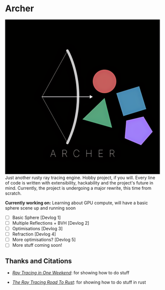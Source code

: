 # Archer

![Archer Logo](ArcherLogo.png)
Just another rusty ray tracing engine. Hobby project, if you will.
Every line of code is written with extensibility, hackability and the project's future in mind.
Currently, the project is undergoing a major rewrite, this time from scratch.

__Currently working on:__ Learning about GPU compute, will have a basic sphere scene up and running soon

- [ ] Basic Sphere [Devlog 1]
- [ ] Multiple Reflections + BVH [Devlog 2]
- [ ] Optimisations [Devlog 3]
- [ ] Refraction [Devlog 4]
- [ ] More optimisations? [Devlog 5]
- [ ] More stuff coming soon!

## Thanks and Citations

- [_Ray Tracing in One Weekend_](https://raytracing.github.io/books/RayTracingInOneWeekend.html): for showing how to do stuff

- [_The Ray Tracing Road To Rust_](https://the-ray-tracing-road-to-rust.vercel.app/): for showing how to do stuff in rust
